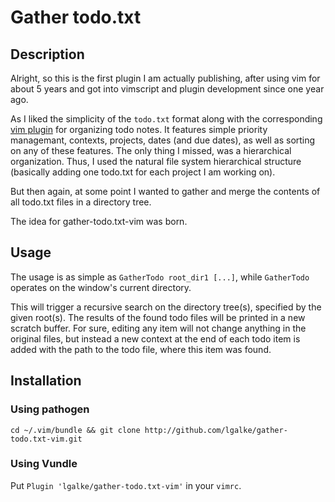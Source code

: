 # Gather todo.txt

## Description

Alright, so this is the first plugin I am actually publishing,
after using vim for about 5 years and got into vimscript and plugin development
since one year ago.

As I liked the simplicity of the `todo.txt` format along with the corresponding
[vim plugin](http://github.com/freitass/todo.txt-vim) for organizing todo notes.
It features simple priority managemant, contexts, projects, dates (and due dates),
as well as sorting on any of these features.
The only thing I missed, was a hierarchical organization.
Thus, I used the natural file system hierarchical structure
(basically adding one todo.txt for each project I am working on).

But then again, at some point I wanted to gather and merge the contents of all
todo.txt files in a directory tree.

The idea for gather-todo.txt-vim was born.

## Usage

The usage is as simple as ```GatherTodo root_dir1 [...]```, while
`GatherTodo` operates on the window's current directory.

This will trigger a recursive search on the directory tree(s), specified by the
given root(s).
The results of the found todo files will be printed in a new scratch buffer.
For sure, editing any item will not change anything in the original files,
but instead a new context at the end of each todo item is added with the path
to the todo file, where this item was found.


## Installation

### Using pathogen

```cd ~/.vim/bundle && git clone http://github.com/lgalke/gather-todo.txt-vim.git```

### Using Vundle

Put ```Plugin 'lgalke/gather-todo.txt-vim'``` in your `vimrc`.
